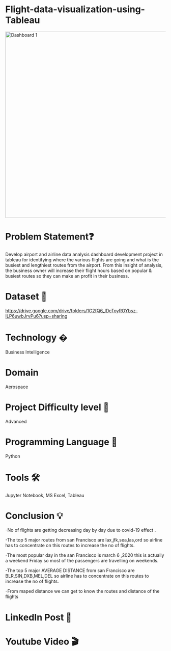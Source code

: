 # Flight-data-visualization-using-Tableau
<img width="585" alt="Dashboard 1" src="https://user-images.githubusercontent.com/85065063/150083457-df717e7b-d671-4213-8613-c271f7b61e72.png">

# Problem Statement❓

Develop airport and airline data analysis dashboard development project in tableau for identifying where the various flights are going and what is the busiest and lengthiest routes from the airport. 
From this insight of analysis, the business owner will increase their flight hours based on popular & busiest routes so they can make an profit in their business.

# Dataset 📀
 https://drive.google.com/drive/folders/1G2fQ6_lDcToyROYbsz-ILP6uwbJrvPu6?usp=sharing
# Technology �
Business Intelligence
# Domain
Aerospace
# Project Difficulty level 🥇
Advanced
# Programming Language 🐍
Python
# Tools 🛠
Jupyter Notebook, MS Excel, Tableau
# Conclusion 💡
-No of flights are getting decreasing day by day due to covid-19 effect .

-The top 5 major routes from san Francisco are lax,jfk,sea,las,ord so airline has to concentrate on this routes to increase the no of flights.

-The most popular day in the san Francisco is march 6 ,2020 this is actually a weekend Friday so most of the passengers are travelling on weekends.

-The top 5 major AVERAGE DISTANCE from san Francisco are BLR,SIN,DXB,MEL,DEL so airline has to concentrate on this routes to increase the no of flights.

-From maped distance we can get to know the routes and distance of the flights


# LinkedIn Post 📲

# Youtube Video 🎬

